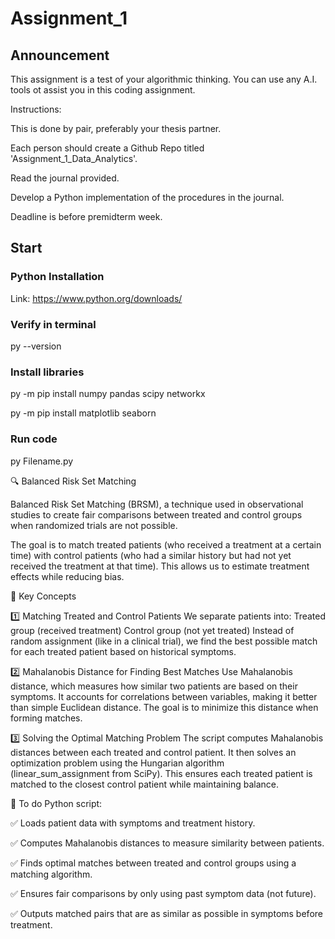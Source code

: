 ﻿# Assignment_1
## Announcement
This assignment is a test of your algorithmic thinking. You can use any A.I. tools ot assist you in this coding assignment.

Instructions:

This is done by pair, preferably your thesis partner.

Each person should create a Github Repo titled 'Assignment_1_Data_Analytics'.

Read the journal provided.

Develop a Python implementation of the procedures in the journal.

Deadline is before premidterm week.


## Start

### Python Installation

Link: https://www.python.org/downloads/

### Verify in terminal

py --version

### Install libraries

py -m pip install numpy pandas scipy networkx

py -m pip install matplotlib seaborn

### Run code
py Filename.py

🔍 Balanced Risk Set Matching

Balanced Risk Set Matching (BRSM), a technique used in observational studies to create fair comparisons between treated and control groups when randomized trials are not possible.

The goal is to match treated patients (who received a treatment at a certain time) with control patients (who had a similar history but had not yet received the treatment at that time). This allows us to estimate treatment effects while reducing bias.

🔑 Key Concepts

1️⃣ Matching Treated and Control Patients
We separate patients into:
Treated group (received treatment)
Control group (not yet treated)
Instead of random assignment (like in a clinical trial), we find the best possible match for each treated patient based on historical symptoms.

2️⃣ Mahalanobis Distance for Finding Best Matches
Use Mahalanobis distance, which measures how similar two patients are based on their symptoms.
It accounts for correlations between variables, making it better than simple Euclidean distance.
The goal is to minimize this distance when forming matches.

3️⃣ Solving the Optimal Matching Problem
The script computes Mahalanobis distances between each treated and control patient.
It then solves an optimization problem using the Hungarian algorithm (linear_sum_assignment from SciPy).
This ensures each treated patient is matched to the closest control patient while maintaining balance.

🚀 To do
Python script:

✅ Loads patient data with symptoms and treatment history.

✅ Computes Mahalanobis distances to measure similarity between patients.

✅ Finds optimal matches between treated and control groups using a matching algorithm.

✅ Ensures fair comparisons by only using past symptom data (not future).

✅ Outputs matched pairs that are as similar as possible in symptoms before treatment.





















